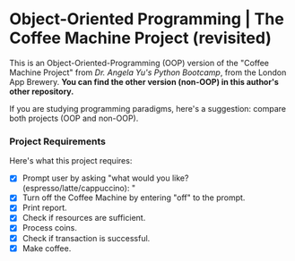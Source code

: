 # Object-Oriented Programming | The Coffee Machine Project (revisited)
This is an Object-Oriented-Programming (OOP) version of the "Coffee Machine Project" from _Dr. Angela Yu's Python Bootcamp_, from the London App Brewery. **You can find the other version (non-OOP) in this author's other repository.**

If you are studying programming paradigms, here's a suggestion: compare both projects (OOP and non-OOP).

### Project Requirements
Here's what this project requires:
- [x] Prompt user by asking "what would you like? (espresso/latte/cappuccino): "
- [x] Turn off the Coffee Machine by entering "off" to the prompt.
- [x] Print report.
- [x] Check if resources are sufficient.
- [x] Process coins.
- [x] Check if transaction is successful.
- [x] Make coffee.
